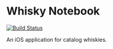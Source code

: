 # Whisky Notebook
[![Build Status](https://travis-ci.org/nebhale/WhiskyNotebook.svg)](https://travis-ci.org/nebhale/WhiskyNotebook)

An iOS application for catalog whiskies.
